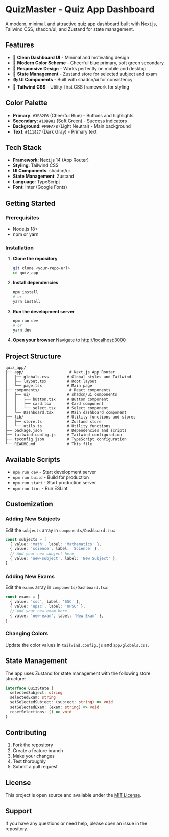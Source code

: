 # QuizMaster - Quiz App Dashboard

A modern, minimal, and attractive quiz app dashboard built with Next.js, Tailwind CSS, shadcn/ui, and Zustand for state management.

## Features

- 🎯 **Clean Dashboard UI** - Minimal and motivating design
- 🎨 **Modern Color Scheme** - Cheerful blue primary, soft green secondary
- 📱 **Responsive Design** - Works perfectly on mobile and desktop
- 🔄 **State Management** - Zustand store for selected subject and exam
- 🎭 **UI Components** - Built with shadcn/ui for consistency
- 🎨 **Tailwind CSS** - Utility-first CSS framework for styling

## Color Palette

- **Primary**: `#3B82F6` (Cheerful Blue) - Buttons and highlights
- **Secondary**: `#10B981` (Soft Green) - Success indicators
- **Background**: `#F9FAFB` (Light Neutral) - Main background
- **Text**: `#111827` (Dark Gray) - Primary text

## Tech Stack

- **Framework**: Next.js 14 (App Router)
- **Styling**: Tailwind CSS
- **UI Components**: shadcn/ui
- **State Management**: Zustand
- **Language**: TypeScript
- **Font**: Inter (Google Fonts)

## Getting Started

### Prerequisites

- Node.js 18+ 
- npm or yarn

### Installation

1. **Clone the repository**
   ```bash
   git clone <your-repo-url>
   cd quiz_app
   ```

2. **Install dependencies**
   ```bash
   npm install
   # or
   yarn install
   ```

3. **Run the development server**
   ```bash
   npm run dev
   # or
   yarn dev
   ```

4. **Open your browser**
   Navigate to [http://localhost:3000](http://localhost:3000)

## Project Structure

```
quiz_app/
├── app/                    # Next.js App Router
│   ├── globals.css        # Global styles and Tailwind
│   ├── layout.tsx         # Root layout
│   └── page.tsx           # Main page
├── components/             # React components
│   ├── ui/                # shadcn/ui components
│   │   ├── button.tsx     # Button component
│   │   ├── card.tsx       # Card component
│   │   └── select.tsx     # Select component
│   └── Dashboard.tsx      # Main dashboard component
├── lib/                   # Utility functions and stores
│   ├── store.ts           # Zustand store
│   └── utils.ts           # Utility functions
├── package.json           # Dependencies and scripts
├── tailwind.config.js     # Tailwind configuration
├── tsconfig.json          # TypeScript configuration
└── README.md              # This file
```

## Available Scripts

- `npm run dev` - Start development server
- `npm run build` - Build for production
- `npm run start` - Start production server
- `npm run lint` - Run ESLint

## Customization

### Adding New Subjects
Edit the `subjects` array in `components/Dashboard.tsx`:

```typescript
const subjects = [
  { value: 'math', label: 'Mathematics' },
  { value: 'science', label: 'Science' },
  // Add your new subject here
  { value: 'new-subject', label: 'New Subject' },
]
```

### Adding New Exams
Edit the `exams` array in `components/Dashboard.tsx`:

```typescript
const exams = [
  { value: 'ssc', label: 'SSC' },
  { value: 'upsc', label: 'UPSC' },
  // Add your new exam here
  { value: 'new-exam', label: 'New Exam' },
]
```

### Changing Colors
Update the color values in `tailwind.config.js` and `app/globals.css`.

## State Management

The app uses Zustand for state management with the following store structure:

```typescript
interface QuizState {
  selectedSubject: string
  selectedExam: string
  setSelectedSubject: (subject: string) => void
  setSelectedExam: (exam: string) => void
  resetSelections: () => void
}
```

## Contributing

1. Fork the repository
2. Create a feature branch
3. Make your changes
4. Test thoroughly
5. Submit a pull request

## License

This project is open source and available under the [MIT License](LICENSE).

## Support

If you have any questions or need help, please open an issue in the repository.
